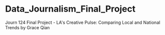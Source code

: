 # Data_Journalism_Final_Project
Journ 124 Final Project - LA's Creative Pulse: Comparing Local and National Trends by Grace Qian
